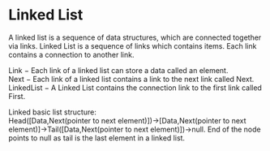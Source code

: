 # Linked List

A linked list is a sequence of data structures, which are connected together via links. Linked List is a sequence of links which contains items. Each link contains a connection to another link.

Link − Each link of a linked list can store a data called an element.  
Next − Each link of a linked list contains a link to the next link called Next.  
LinkedList − A Linked List contains the connection link to the first link called First.  

Linked basic list structure:  
Head([Data,Next(pointer to next element)])->[Data,Next(pointer to next element)]->Tail([Data,Next(pointer to next element)])->null. End of the node points to null as tail is the last element in a linked list.
